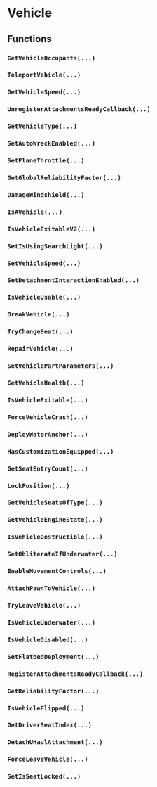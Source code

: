 # Vehicle

## Functions

### `GetVehicleOccupants(...)`

### `TeleportVehicle(...)`

### `GetVehicleSpeed(...)`

### `UnregisterAttachmentsReadyCallback(...)`

### `GetVehicleType(...)`

### `SetAutoWreckEnabled(...)`

### `SetPlaneThrottle(...)`

### `GetGlobalReliabilityFactor(...)`

### `DamageWindshield(...)`

### `IsAVehicle(...)`

### `IsVehicleExitableV2(...)`

### `SetIsUsingSearchLight(...)`

### `SetVehicleSpeed(...)`

### `SetDetachmentInteractionEnabled(...)`

### `IsVehicleUsable(...)`

### `BreakVehicle(...)`

### `TryChangeSeat(...)`

### `RepairVehicle(...)`

### `SetVehiclePartParameters(...)`

### `GetVehicleHealth(...)`

### `IsVehicleExitable(...)`

### `ForceVehicleCrash(...)`

### `DeployWaterAnchor(...)`

### `HasCustomizationEquipped(...)`

### `GetSeatEntryCount(...)`

### `LockPosition(...)`

### `GetVehicleSeatsOfType(...)`

### `GetVehicleEngineState(...)`

### `IsVehicleDestructible(...)`

### `SetObliterateIfUnderwater(...)`

### `EnableMovementControls(...)`

### `AttachPawnToVehicle(...)`

### `TryLeaveVehicle(...)`

### `IsVehicleUnderwater(...)`

### `IsVehicleDisabled(...)`

### `SetFlatbedDeployment(...)`

### `RegisterAttachmentsReadyCallback(...)`

### `GetReliabilityFactor(...)`

### `IsVehicleFlipped(...)`

### `GetDriverSeatIndex(...)`

### `DetachUHaulAttachment(...)`

### `ForceLeaveVehicle(...)`

### `SetIsSeatLocked(...)`
